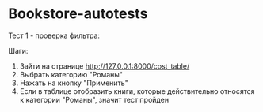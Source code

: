 # Bookstore-autotests

Тест 1 - проверка фильтра:

Шаги:
1. Зайти на странице http://127.0.0.1:8000/cost_table/
2. Выбрать категорию "Романы"
3. Нажать на кнопку "Применить"
4. Если в таблице отобразить книги, которые действительно относятся к категории "Романы", значит тест пройден